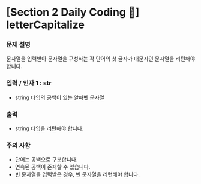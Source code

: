 # [Section 2 Daily Coding 🌟] letterCapitalize

### 문제 설명

<p>문자열을 입력받아 문자열을 구성하는 각 단어의 첫 글자가 대문자인 문자열을 리턴해야 합니다.</p>

### 입력 / 인자 1 : str

 <ul>
    <li>string 타입의 공백이 있는 알파벳 문자열</li>
 </ul>

### 출력

 <ul>
    <li>string 타입을 리턴해야 합니다.</li>
 </ul>

### 주의 사항

 <ul>
    <li>단어는 공백으로 구분합니다.</li>
    <li>연속된 공백이 존재할 수 있습니다.</li>
    <li>빈 문자열을 입력받은 경우, 빈 문자열을 리턴해야 합니다.</li>
 </ul>
